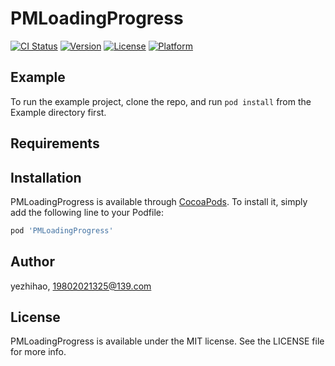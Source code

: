 # PMLoadingProgress

[![CI Status](https://img.shields.io/travis/yezhihao/PMLoadingProgress.svg?style=flat)](https://travis-ci.org/yezhihao/PMLoadingProgress)
[![Version](https://img.shields.io/cocoapods/v/PMLoadingProgress.svg?style=flat)](https://cocoapods.org/pods/PMLoadingProgress)
[![License](https://img.shields.io/cocoapods/l/PMLoadingProgress.svg?style=flat)](https://cocoapods.org/pods/PMLoadingProgress)
[![Platform](https://img.shields.io/cocoapods/p/PMLoadingProgress.svg?style=flat)](https://cocoapods.org/pods/PMLoadingProgress)

## Example

To run the example project, clone the repo, and run `pod install` from the Example directory first.

## Requirements

## Installation

PMLoadingProgress is available through [CocoaPods](https://cocoapods.org). To install
it, simply add the following line to your Podfile:

```ruby
pod 'PMLoadingProgress'
```

## Author

yezhihao, 19802021325@139.com

## License

PMLoadingProgress is available under the MIT license. See the LICENSE file for more info.
